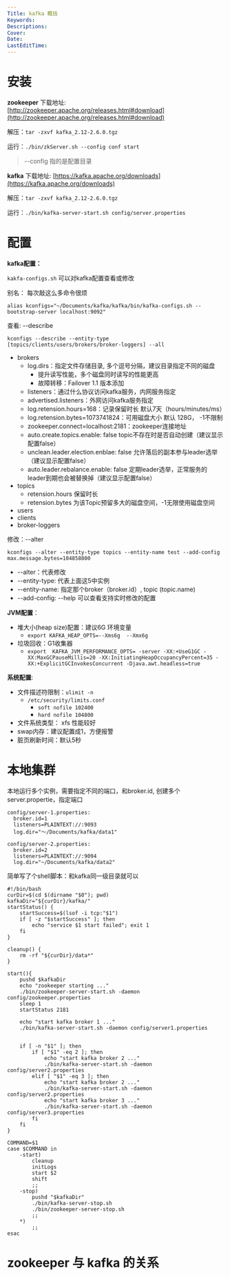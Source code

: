 ```yaml
---
Title: kafka 概括
Keywords:
Descriptions:
Cover:
Date:
LastEditTime:
---
```




# 安装

**zookeeper** 下载地址: [http://zookeeper.apache.org/releases.html#download](http://zookeeper.apache.org/releases.html#download)

解压：`tar -zxvf kafka_2.12-2.6.0.tgz`

运行：`./bin/zkServer.sh --config conf start`

> --config 指的是配置目录



**kafka** 下载地址: [https://kafka.apache.org/downloads](https://kafka.apache.org/downloads)

解压：`tar -zxvf kafka_2.12-2.6.0.tgz`

运行：`./bin/kafka-server-start.sh config/server.properties`

# 配置

**kafka配置：**

`kakfa-configs.sh` 可以对kafka配置查看或修改

别名： 每次敲这么多命令很烦

`alias kconfigs="~/Documents/kafka/kafka/bin/kafka-configs.sh --bootstrap-server localhost:9092"`

查看:  --describe

`kconfigs --describe --entity-type [topics/clients/users/brokers/broker-loggers] --all`

- brokers
  - log.dirs：指定文件存储目录, 多个逗号分隔，建议目录指定不同的磁盘
    - 提升读写性能，多个磁盘同时读写的性能更高
    - 故障转移：Failover 1.1 版本添加
  - listeners：通过什么协议访问kafka服务，内网服务指定
  - advertised.listeners：外网访问kafka服务指定
  - log.retension.hours=168：记录保留时长 默认7天（hours/minutes/ms）
  - log.retension.bytes=1073741824：可用磁盘大小 默认 128G， -1不限制
  - zookeeper.connect=localhost:2181：zookeeper连接地址
  - auto.create.topics.enable: false topic不存在时是否自动创建（建议显示配置false）
  - unclean.leader.election.enblae: false 允许落后的副本参与leader选举（建议显示配置false）
  - auto.leader.rebalance.enable: false 定期leader选举，正常服务的leader到期也会被替换掉（建议显示配置false）
- topics
  - retension.hours 保留时长
  - retension.bytes 为该Topic预留多大的磁盘空间，-1无限使用磁盘空间
- users
- clients
- broker-loggers

修改：--alter

`kconfigs --alter --entity-type topics --entity-name test --add-config max.message.bytes=104858800`

- --alter：代表修改
- --entity-type: 代表上面这5中实例
- --entity-name: 指定那个broker（broker.id）, topic (topic.name)
- --add-config: --help 可以查看支持实时修改的配置

**JVM配置**：

- 堆大小(heap size)配置：建议6G  环境变量
  - `export KAFKA_HEAP_OPTS=--Xms6g  --Xmx6g`
- 垃圾回收：G1收集器 
  - `export  KAFKA_JVM_PERFORMANCE_OPTS= -server -XX:+UseG1GC -XX:MaxGCPauseMillis=20 -XX:InitiatingHeapOccupancyPercent=35 -XX:+ExplicitGCInvokesConcurrent -Djava.awt.headless=true`

**系统配置**:

- 文件描述符限制：`ulimit -n`
  - `/etc/security/limits.conf` 
    - `soft nofile 102400`
    - `hard nofile 104800`
- 文件系统类型： xfs 性能较好
- swap内存：建议配置成1，方便报警
- 脏页刷新时间：默认5秒

# 本地集群

本地运行多个实例，需要指定不同的端口，和broker.id, 创建多个server.propertie，指定端口

```
config/server-1.properties:
  broker.id=1
  listeners=PLAINTEXT://:9093
  log.dir="～/Documents/kafka/data1"
```

```
config/server-2.properties:
  broker.id=2
  listeners=PLAINTEXT://:9094
  log.dir="~/Documents/kafka/data2"
```

简单写了个shell脚本：和kafka同一级目录就可以

```shell
#!/bin/bash
curDir=$(cd $(dirname "$0"); pwd)
kafkaDir="${curDir}/kafka/"
startStatus() {
	startSuccess=$(lsof -i tcp:"$1")
	if [ -z "$startSuccess" ]; then
		echo "service $1 start failed"; exit 1
	fi
}

cleanup() {
	rm -rf "${curDir}/data*"
}

start(){
	pushd $kafkaDir
	echo "zookeeper starting ..."
	./bin/zookeeper-server-start.sh -daemon config/zookeeper.properties 
	sleep 1
	startStatus 2181

	echo "start kafka broker 1 ..."
	./bin/kafka-server-start.sh -daemon config/server1.properties 
	

	if [ -n "$1" ]; then
		if [ "$1" -eq 2 ]; then
			echo "start kafka broker 2 ..."
			./bin/kafka-server-start.sh -daemon config/server2.properties
		elif [ "$1" -eq 3 ]; then
			echo "start kafka broker 2 ..."
			./bin/kafka-server-start.sh -daemon config/server2.properties
			echo "start kafka broker 3 ..."
			./bin/kafka-server-start.sh -daemon config/server3.properties
		fi
	fi
}

COMMAND=$1
case $COMMAND in
  	-start)
		cleanup
		initLogs
		start $2
    	shift
  		;;
  	-stop)
        pushd "$kafkaDir"
		./bin/kafka-server-stop.sh
		./bin/zookeeper-server-stop.sh
    	;;
  	*)
    	;;
esac
```





# zookeeper 与 kafka 的关系

